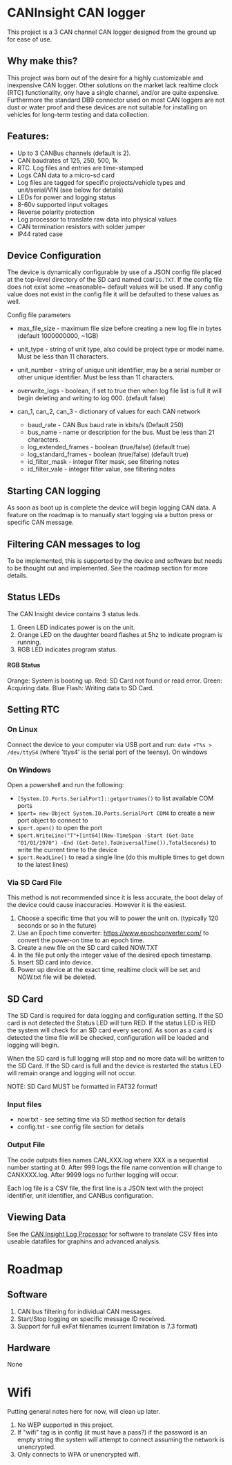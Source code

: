 # CANInsight CAN logger

This project is a 3 CAN channel CAN logger designed from the ground up for ease of use.

## Why make this?
This project was born out of the desire for a highly customizable and inexpensive CAN logger. Other solutions on the market lack realtime clock (RTC) functionality, ony have a single channel, and/or are quite expensive. Furthermore the standard DB9 connector used on most CAN loggers are not dust or water proof and these devices are not suitable for installing on vehicles for long-term testing and data collection.

## Features:
- Up to 3 CANBus channels (default is 2).
- CAN baudrates of 125, 250, 500, 1k
- RTC. Log files and entries are time-stamped
- Logs CAN data to a micro-sd card
- Log files are tagged for specific projects/vehicle types and unit/serial/VIN (see below for details)
- LEDs for power and logging status
- 8-60v supported input voltages
- Reverse polarity protection
- Log processor to translate raw data into physical values
- CAN termination resistors with solder jumper
- IP44 rated case

## Device Configuration
The device is dynamically configurable by use of a JSON config file placed at the top-level directory of the SD card named `CONFIG.TXT`. If the config file does not exist some ~reasonable~ default values will be used. If any config value does not exist in the config file it will be defaulted to these values as well.

Config file parameters
- max_file_size - maximum file size before creating a new log file in bytes (default 1000000000, ~1GB)
- unit_type - string of unit type, also could be project type or model name. Must be less than 11 characters.
- unit_number - string of unique unit identifier, may be a serial number or other unique identifier. Must be less than 11 characters.
- overwrite_logs - boolean, if set to true then when log file list is full it will begin deleting and writing to log 000. (default false)
- can_1, can_2, can_3 - dictionary of values for each CAN network

    - baud_rate - CAN Bus baud rate in kbits/s (Default 250)
    - bus_name - name or description for the bus. Must be less than 21 characters.
    - log_extended_frames - boolean (true/false) (default true)
    - log_standard_frames - boolean (true/false) (default true)
    - id_filter_mask - integer filter mask, see filtering notes
    - id_filter_vale - integer filter value, see filtering notes

## Starting CAN logging
As soon as boot up is complete the device will begin logging CAN data. A feature on the roadmap is to manually start logging via a button press or specific CAN message.

## Filtering CAN messages to log
To be implemented, this is supported by the device and software but needs to be thought out and implemented. See the roadmap section for more details.

## Status LEDs
The CAN Insight device contains 3 status leds.

1. Green LED indicates power is on the unit.
2. Orange LED on the daughter board flashes at 5hz to indicate program is running.
3. RGB LED indicates program status.

#### RGB Status
Orange: System is booting up.
Red: SD Card not found or read error.
Green: Acquiring data.
Blue Flash: Writing data to SD Card.

## Setting RTC
### On Linux
Connect the device to your computer via USB port and run: `date +T%s > /dev/ttyS4` (where 'ttys4' is the serial port of the teensy).
On windows 

### On Windows
Open a powershell and run the following:
- `[System.IO.Ports.SerialPort]::getportnames()` to list available COM ports
- `$port= new-Object System.IO.Ports.SerialPort COM4` to create a new port object to connect to
- `$port.open()` to open the port
- `$port.WriteLine("T"+[int64](New-TimeSpan -Start (Get-Date "01/01/1970") -End (Get-Date).ToUniversalTime()).TotalSeconds)` to write the current time to the device
- `$port.ReadLine()` to read a single line (do this multiple times to get down to the latest lines)

### Via SD Card File
This method is not recommended since it is less accurate, the boot delay of the device could cause inaccuracies. However it is the easiest.
1. Choose a specific time that you will to power the unit on. (typically 120 seconds or so in the future)
2. Use an Epoch time converter: https://www.epochconverter.com/ to convert the power-on time to an epoch time.
3. Create a new file on the SD card called NOW.TXT
4. In the file put only the integer value of the desired epoch timestamp.
5. Insert SD card into device.
6. Power up device at the exact time, realtime clock will be set and NOW.txt file will be deleted.

## SD Card
The SD Card is required for data logging and configuration setting. If the SD card is not detected the Status LED will turn RED. If the status LED is RED the system will check for an SD card every second. As soon as a card is detected the time file will be checked, configuration will be loaded and logging will begin.

When the SD card is full logging will stop and no more data will be written to the SD Card. If the SD card is full and the device is restarted the status LED will remain orange and logging will not occur.

NOTE: SD Card MUST be formatted in FAT32 format!

### Input files
- now.txt - see setting time via SD method section for details
- config.txt - see config file section for details

### Output File
The code outputs files names CAN_XXX.log where XXX is a sequential number starting at 0. After 999 logs the file name convention will change to CANXXXX.log. After 9999 logs no further logging will occur.

Each log file is a CSV file, the first line is a JSON text with the project identifier, unit identifier, and CANBus configuration.

## Viewing Data
See the [CAN Insight Log Processor](https://github.com/puregame/CANInsight-processing) for software to translate CSV files into useable datafiles for graphins and advanced analysis.


# Roadmap
## Software
1. CAN bus filtering for individual CAN messages.
2. Start/Stop logging on specific message ID received.
3. Support for full exFat filenames (current limitation is 7.3 format)

## Hardware
None

# Wifi
Putting general notes here for now, will clean up later.
1. No WEP supported in this project. 
2. If "wifi" tag is in config (it must have a pass?) if the password is an empty string the system will attempt to connect assuming the network is unencrypted.
3. Only connects to WPA or unencrypted wifi.